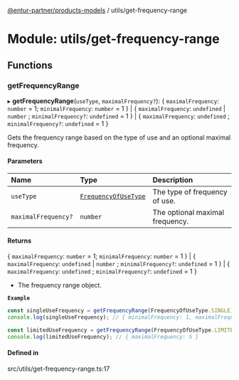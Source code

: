 [@entur-partner/products-models](../README.md) / utils/get-frequency-range

# Module: utils/get-frequency-range

## Functions

### getFrequencyRange

▸ **getFrequencyRange**(`useType`, `maximalFrequency?`): \{ `maximalFrequency`: `number` = 1; `minimalFrequency`: `number` = 1 } \| \{ `maximalFrequency`: `undefined` \| `number` ; `minimalFrequency?`: `undefined` = 1 } \| \{ `maximalFrequency`: `undefined` ; `minimalFrequency?`: `undefined` = 1 }

Gets the frequency range based on the type of use and an optional maximal frequency.

#### Parameters

| Name | Type | Description |
| :------ | :------ | :------ |
| `useType` | [`FrequencyOfUseType`](../enums/types_enums.FrequencyOfUseType.md) | The type of frequency of use. |
| `maximalFrequency?` | `number` | The optional maximal frequency. |

#### Returns

\{ `maximalFrequency`: `number` = 1; `minimalFrequency`: `number` = 1 } \| \{ `maximalFrequency`: `undefined` \| `number` ; `minimalFrequency?`: `undefined` = 1 } \| \{ `maximalFrequency`: `undefined` ; `minimalFrequency?`: `undefined` = 1 }

- The frequency range object.

**`Example`**

```ts
const singleUseFrequency = getFrequencyRange(FrequencyOfUseType.SINGLE);
console.log(singleUseFrequency); // { minimalFrequency: 1, maximalFrequency: 1 }

const limitedUseFrequency = getFrequencyRange(FrequencyOfUseType.LIMITED, 5);
console.log(limitedUseFrequency); // { maximalFrequency: 5 }
```

#### Defined in

src/utils/get-frequency-range.ts:17

